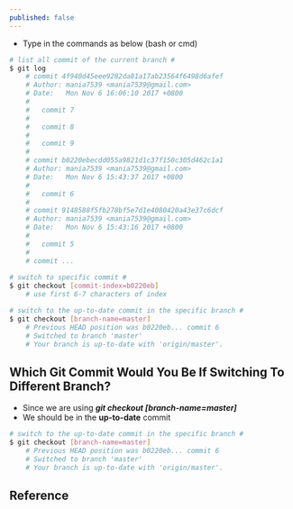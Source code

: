 ```yaml
---
published: false
---
```

* Type in the commands as below (bash or cmd)


```bash
# list all commit of the current branch #
$ git log
	# commit 4f940d45eee9282da81a17ab23564f6498d6afef
	# Author: mania7539 <mania7539@gmail.com>
	# Date:   Mon Nov 6 16:06:10 2017 +0800
	# 
	# 	commit 7
	# 
	# 	commit 8
	# 
	# 	commit 9
	# 
	# commit b0220ebecdd055a9821d1c37f150c305d462c1a1
	# Author: mania7539 <mania7539@gmail.com>
	# Date:   Mon Nov 6 15:43:37 2017 +0800
	# 
	# 	commit 6
	# 
	# commit 9148588f5fb278bf5e7d1e4080420a43e37c6dcf
	# Author: mania7539 <mania7539@gmail.com>
	# Date:   Mon Nov 6 15:43:16 2017 +0800
	# 
	# 	commit 5
	#
	# commit ...
	
# switch to specific commit #
$ git checkout [commit-index=b0220eb]
	# use first 6-7 characters of index

# switch to the up-to-date commit in the specific branch #
$ git checkout [branch-name=master]
	# Previous HEAD position was b0220eb... commit 6
	# Switched to branch 'master'
	# Your branch is up-to-date with 'origin/master'.

```


## Which Git Commit Would You Be If Switching To Different Branch?


* Since we are using **_git checkout [branch-name=master]_**
* We should be in the **up-to-date** commit 


```bash
# switch to the up-to-date commit in the specific branch #
$ git checkout [branch-name=master]
	# Previous HEAD position was b0220eb... commit 6
	# Switched to branch 'master'
	# Your branch is up-to-date with 'origin/master'.

```

## Reference
